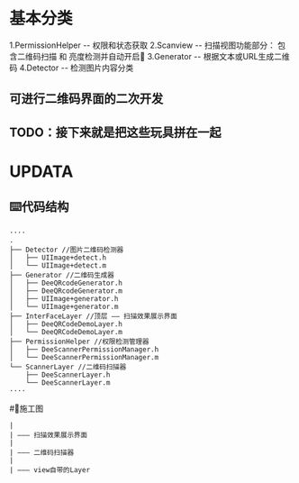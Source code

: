 # 基本分类
1.PermissionHelper -- 权限和状态获取 
2.Scanview -- 扫描视图功能部分： 包含二维码扫描 和 亮度检测并自动开启🔦
3.Generator -- 根据文本或URL生成二维码
4.Detector -- 检测图片内容分类 

## 可进行二维码界面的二次开发
## TODO：接下来就是把这些玩具拼在一起


# UPDATA


## ⌨️代码结构

```
····
.
├── Detector //图片二维码检测器
│   ├── UIImage+detect.h
│   └── UIImage+detect.m
├── Generator //二维码生成器
│   ├── DeeQRcodeGenerator.h
│   ├── DeeQRcodeGenerator.m
│   ├── UIImage+generator.h
│   └── UIImage+generator.m
├── InterFaceLayer //顶层 —— 扫描效果展示界面
│   ├── DeeQRCodeDemoLayer.h
│   └── DeeQRCodeDemoLayer.m
├── PermissionHelper //权限检测管理器
│   ├── DeeScannerPermissionManager.h
│   └── DeeScannerPermissionManager.m
└── ScannerLayer //二维码扫描器
    ├── DeeScannerLayer.h
    └── DeeScannerLayer.m 	
····
```

#🚧施工图
```
|
| ——— 扫描效果展示界面
| 
| ——— 二维码扫描器 
|
| ——— view自带的Layer
```




